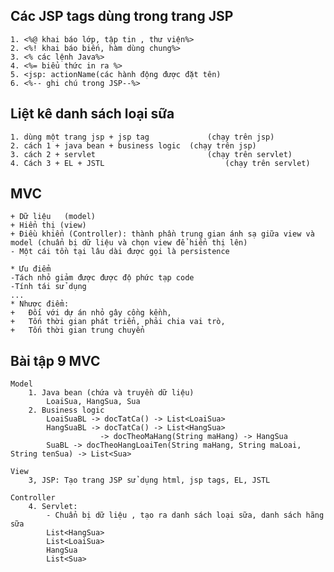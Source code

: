 ## Các JSP tags dùng trong trang JSP
	1. <%@ khai báo lớp, tập tin , thư viện%>
	2. <%! khai báo biến, hàm dùng chung%>
	3. <% các lệnh Java%>
	4. <%= biểu thức in ra %>
	5. <jsp: actionName(các hành động được đặt tên)
	6. <%-- ghi chú trong JSP--%>
	
## Liệt kê danh sách loại sữa

	1. dùng một trang jsp + jsp tag				(chạy trên jsp)
	2. cách 1 + java bean + business logic	(chạy trên jsp)
	3. cách 2 + servlet							(chạy trên servlet)
	4. Cách 3 + EL + JSTL							(chạy trên servlet)
	
##	MVC
	+ Dữ liệu	(model)
	+ Hiển thị (view)
	+ Điều khiển (Controller): thành phần trung gian ánh sạ giữa view và model (chuẩn bị dữ liệu và chọn view để hiển thị lên)
	- Một cái tồn tại lâu dài được gọi là persistence

	* Ưu điểm
	-Tách nhỏ giảm được được độ phức tạp code
	-Tính tái sử dụng
	...
	* Nhược điểm:
	+	Đối với dự án nhỏ gây cồng kềnh, 
	+	Tốn thời gian phát triển, phải chia vai trò,
	+	Tốn thời gian trung chuyển
	
	
## Bài tập 9 MVC
	Model 
		1. Java bean (chứa và truyền dữ liệu)
			LoaiSua, HangSua, Sua
		2. Business logic
			LoaiSuaBL -> docTatCa() -> List<LoaiSua>
			HangSuaBL -> docTatCa() -> List<HangSua>
						-> docTheoMaHang(String maHang) -> HangSua
			SuaBL -> docTheoHangLoaiTen(String maHang, String maLoai, String tenSua) -> List<Sua>

	View 
		3, JSP: Tạo trang JSP sử dụng html, jsp tags, EL, JSTL
	
	Controller
		4. Servlet:
			- Chuẩn bị dữ liệu , tạo ra danh sách loại sữa, danh sách hãng sữa
			List<HangSua>
			List<LoaiSua>
			HangSua
			List<Sua>